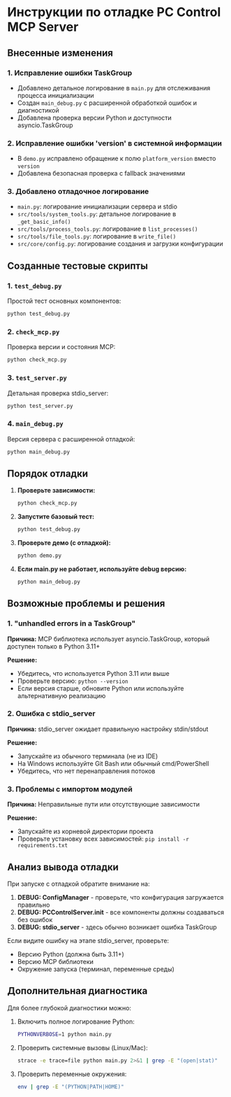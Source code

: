 # Инструкции по отладке PC Control MCP Server

## Внесенные изменения

### 1. Исправление ошибки TaskGroup
- Добавлено детальное логирование в `main.py` для отслеживания процесса инициализации
- Создан `main_debug.py` с расширенной обработкой ошибок и диагностикой
- Добавлена проверка версии Python и доступности asyncio.TaskGroup

### 2. Исправление ошибки 'version' в системной информации
- В `demo.py` исправлено обращение к полю `platform_version` вместо `version`
- Добавлена безопасная проверка с fallback значениями

### 3. Добавлено отладочное логирование
- `main.py`: логирование инициализации сервера и stdio
- `src/tools/system_tools.py`: детальное логирование в `_get_basic_info()`
- `src/tools/process_tools.py`: логирование в `list_processes()`
- `src/tools/file_tools.py`: логирование в `write_file()`
- `src/core/config.py`: логирование создания и загрузки конфигурации

## Созданные тестовые скрипты

### 1. `test_debug.py`
Простой тест основных компонентов:
```bash
python test_debug.py
```

### 2. `check_mcp.py`
Проверка версии и состояния MCP:
```bash
python check_mcp.py
```

### 3. `test_server.py`
Детальная проверка stdio_server:
```bash
python test_server.py
```

### 4. `main_debug.py`
Версия сервера с расширенной отладкой:
```bash
python main_debug.py
```

## Порядок отладки

1. **Проверьте зависимости:**
   ```bash
   python check_mcp.py
   ```

2. **Запустите базовый тест:**
   ```bash
   python test_debug.py
   ```

3. **Проверьте демо (с отладкой):**
   ```bash
   python demo.py
   ```

4. **Если main.py не работает, используйте debug версию:**
   ```bash
   python main_debug.py
   ```

## Возможные проблемы и решения

### 1. "unhandled errors in a TaskGroup"
**Причина:** MCP библиотека использует asyncio.TaskGroup, который доступен только в Python 3.11+

**Решение:** 
- Убедитесь, что используется Python 3.11 или выше
- Проверьте версию: `python --version`
- Если версия старше, обновите Python или используйте альтернативную реализацию

### 2. Ошибка с stdio_server
**Причина:** stdio_server ожидает правильную настройку stdin/stdout

**Решение:**
- Запускайте из обычного терминала (не из IDE)
- На Windows используйте Git Bash или обычный cmd/PowerShell
- Убедитесь, что нет перенаправления потоков

### 3. Проблемы с импортом модулей
**Причина:** Неправильные пути или отсутствующие зависимости

**Решение:**
- Запускайте из корневой директории проекта
- Проверьте установку всех зависимостей: `pip install -r requirements.txt`

## Анализ вывода отладки

При запуске с отладкой обратите внимание на:

1. **DEBUG: ConfigManager** - проверьте, что конфигурация загружается правильно
2. **DEBUG: PCControlServer.__init__** - все компоненты должны создаваться без ошибок
3. **DEBUG: stdio_server** - здесь обычно возникает ошибка TaskGroup

Если видите ошибку на этапе stdio_server, проверьте:
- Версию Python (должна быть 3.11+)
- Версию MCP библиотеки
- Окружение запуска (терминал, переменные среды)

## Дополнительная диагностика

Для более глубокой диагностики можно:

1. Включить полное логирование Python:
   ```bash
   PYTHONVERBOSE=1 python main.py
   ```

2. Проверить системные вызовы (Linux/Mac):
   ```bash
   strace -e trace=file python main.py 2>&1 | grep -E "(open|stat)"
   ```

3. Проверить переменные окружения:
   ```bash
   env | grep -E "(PYTHON|PATH|HOME)"
   ```